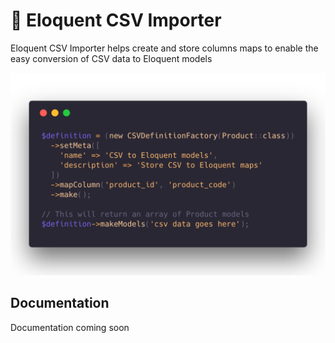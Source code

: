 # 🔀 Eloquent CSV Importer

Eloquent CSV Importer helps create and store columns maps to enable the easy conversion of CSV data to Eloquent models

<p align="center">
    <img src="assets/images/eloquent-csv-importer-example-white.png">
</p>

## Documentation

Documentation coming soon
